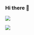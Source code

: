 ### Hi there 👋

<!--
**BaekGeunYoung/BaekGeunYoung** is a ✨ _special_ ✨ repository because its `README.md` (this file) appears on your GitHub profile.

Here are some ideas to get you started:

- 🔭 I’m currently working on ...
- 🌱 I’m currently learning ...
- 👯 I’m looking to collaborate on ...
- 🤔 I’m looking for help with ...
- 💬 Ask me about ...
- 📫 How to reach me: ...
- 😄 Pronouns: ...
- ⚡ Fun fact: ...
-->

![](https://github-readme-stats.vercel.app/api?username=leeeeeoy&show_icons=true&theme=radical)

![](https://github-readme-stats.vercel.app/api/top-langs/?username=leeeeeoy&theme=tokyonight&hide=css)
